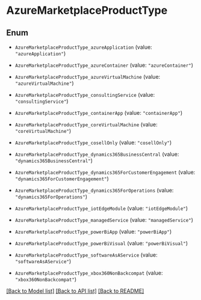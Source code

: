 # AzureMarketplaceProductType

## Enum


* `AzureMarketplaceProductType_azureApplication` (value: `"azureApplication"`)

* `AzureMarketplaceProductType_azureContainer` (value: `"azureContainer"`)

* `AzureMarketplaceProductType_azureVirtualMachine` (value: `"azureVirtualMachine"`)

* `AzureMarketplaceProductType_consultingService` (value: `"consultingService"`)

* `AzureMarketplaceProductType_containerApp` (value: `"containerApp"`)

* `AzureMarketplaceProductType_coreVirtualMachine` (value: `"coreVirtualMachine"`)

* `AzureMarketplaceProductType_cosellOnly` (value: `"cosellOnly"`)

* `AzureMarketplaceProductType_dynamics365BusinessCentral` (value: `"dynamics365BusinessCentral"`)

* `AzureMarketplaceProductType_dynamics365ForCustomerEngagement` (value: `"dynamics365ForCustomerEngagement"`)

* `AzureMarketplaceProductType_dynamics365ForOperations` (value: `"dynamics365ForOperations"`)

* `AzureMarketplaceProductType_iotEdgeModule` (value: `"iotEdgeModule"`)

* `AzureMarketplaceProductType_managedService` (value: `"managedService"`)

* `AzureMarketplaceProductType_powerBiApp` (value: `"powerBiApp"`)

* `AzureMarketplaceProductType_powerBiVisual` (value: `"powerBiVisual"`)

* `AzureMarketplaceProductType_softwareAsAService` (value: `"softwareAsAService"`)

* `AzureMarketplaceProductType_xbox360NonBackcompat` (value: `"xbox360NonBackcompat"`)


[[Back to Model list]](../README.md#documentation-for-models) [[Back to API list]](../README.md#documentation-for-api-endpoints) [[Back to README]](../README.md)


